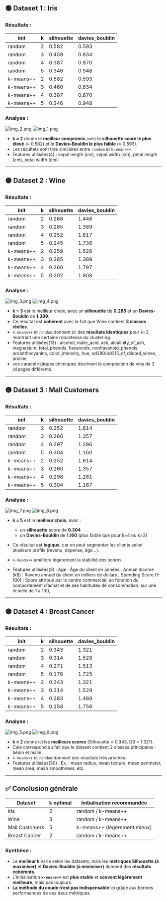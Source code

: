 

## 🟢 Dataset 1 : **Iris**

### Résultats :

| init      | k | silhouette | davies\_bouldin |
| --------- | - | ---------- | --------------- |
| random    | 2 | 0.582      | 0.593           |
| random    | 3 | 0.459      | 0.834           |
| random    | 4 | 0.387      | 0.870           |
| random    | 5 | 0.346      | 0.948           |
| k-means++ | 2 | 0.582      | 0.593           |
| k-means++ | 3 | 0.460      | 0.834           |
| k-means++ | 4 | 0.387      | 0.870           |
| k-means++ | 5 | 0.346      | 0.948           |

### Analyse :
![img_2.png](img_2.png)
![img_1.png](img_1.png)
* **k = 2** donne le **meilleur compromis** avec le **silhouette score le plus élevé** (≈ 0.582) et le **Davies-Bouldin le plus faible** (≈ 0.593).
* Les résultats sont très similaires entre `random` et `k-means++`.
* Features utilisées(4) :
 sepal length (cm),
 sepal width (cm),
 petal length (cm),
 petal width (cm)
---

## 🟣 Dataset 2 : **Wine**

### Résultats :

| init      | k | silhouette | davies\_bouldin |
| --------- | - | ---------- | --------------- |
| random    | 2 | 0.268      | 1.448           |
| random    | 3 | 0.285      | 1.389           |
| random    | 4 | 0.252      | 1.817           |
| random    | 5 | 0.245      | 1.736           |
| k-means++ | 2 | 0.259      | 1.526           |
| k-means++ | 3 | 0.285      | 1.389           |
| k-means++ | 4 | 0.260      | 1.797           |
| k-means++ | 5 | 0.202      | 1.808           |

### Analyse :
![img_3.png](img_3.png)
![img_4.png](img_4.png)

* **k = 3** est le meilleur choix, avec un **silhouette** de **0.285** et un **Davies-Bouldin** de **1.389**.
* Ce résultat est **cohérent** avec le fait que Wine contient **3 classes réelles**.
* `k-means++` et `random` donnent ici des **résultats identiques** pour k=3, montrant une certaine robustesse du clustering.
* Features utilisées(13) :
 alcohol, malic_acid, ash, alcalinity_of_ash, magnesium, total_phenols, flavanoids, nonflavanoid_phenols, proanthocyanins, 
 color_intensity, hue, od280/od315_of_diluted_wines, proline
* ces caractéristiques chimiques décrivent la composition de vins de 3 cépages différents.


---

## 🟡 Dataset 3 : **Mall Customers**

### Résultats :

| init      | k | silhouette | davies\_bouldin |
| --------- | - | ---------- | --------------- |
| random    | 2 | 0.252      | 1.614           |
| random    | 3 | 0.260      | 1.357           |
| random    | 4 | 0.297      | 1.296           |
| random    | 5 | 0.304      | 1.160           |
| k-means++ | 2 | 0.252      | 1.614           |
| k-means++ | 3 | 0.260      | 1.357           |
| k-means++ | 4 | 0.298      | 1.281           |
| k-means++ | 5 | 0.304      | 1.167           |

### Analyse :
![img_7.png](img_7.png)
![img_8.png](img_8.png)
* **k = 5** est le **meilleur choix**, avec :

  * un **silhouette** score de **0.304**
  * un **Davies-Bouldin** de **1.160** (plus faible que pour k=4 ou k=3)
* Ce résultat est **logique**, car on peut segmenter les clients selon plusieurs profils (revenu, dépense, âge...).
* `k-means++` améliore légèrement la stabilité des scores.
* Features utilisées(3) :
 Age : Âge du client en années ,
 Annual Income (k$) : Revenu annuel du client en milliers de dollars ,
 Spending Score (1-100) : Score attribué par le centre commercial, en fonction du comportement d’achat et de ses habitudes de consommation, sur une échelle de 1 à 100,

---

## 🟣 Dataset 4 : **Breast Cancer**

### Résultats :

| init      | k | silhouette | davies\_bouldin |
| --------- | - | ---------- | --------------- |
| random    | 2 | 0.343      | 1.321           |
| random    | 3 | 0.314      | 1.529           |
| random    | 4 | 0.271      | 1.513           |
| random    | 5 | 0.176      | 1.725           |
| k-means++ | 2 | 0.343      | 1.321           |
| k-means++ | 3 | 0.314      | 1.529           |
| k-means++ | 4 | 0.283      | 1.489           |
| k-means++ | 5 | 0.158      | 1.756           |

### Analyse :

![img_5.png](img_5.png)
![img_6.png](img_6.png)
* **k = 2** donne ici les **meilleurs scores** (Silhouette = 0.343, DB = 1.321).
* Cela correspond au fait que le dataset contient 2 classes principales : bénin et malin.
* `k-means++` et `random` donnent des résultats très proches.
* Features utilisées(30) :
 Ex. : mean radius, mean texture, mean perimeter, mean area, mean smoothness, etc.


---

## ✅ Conclusion générale

| Dataset        | k optimal | Initialisation recommandée   |
| -------------- | --------- | ---------------------------- |
| Iris           | 2         | random / k-means++           |
| Wine           | 3         | random / k-means++           |
| Mall Customers | 5         | k-means++ (légèrement mieux) |
| Breast Cancer  | 2         | random / k-means++           |

### Synthèse :

* Le **meilleur k** varie selon les datasets, mais les **métriques Silhouette (à maximiser)** et **Davies-Bouldin (à minimiser)** donnent des **résultats cohérents**.
* L'initialisation **`k-means++`** est **plus stable** et **souvent légèrement meilleure**, mais pas toujours.
* **La méthode du coude n’est pas indispensable** ici grâce aux bonnes performances de ces deux métriques.


